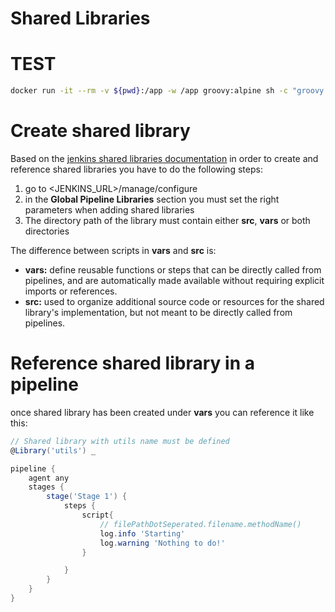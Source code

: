 # Shared Libraries
# TEST
```sh
docker run -it --rm -v ${pwd}:/app -w /app groovy:alpine sh -c "groovy script.groovy"
```
# Create shared library
Based on the [jenkins shared libraries documentation](https://www.jenkins.io/doc/book/pipeline/shared-libraries/) in order to create and reference shared libraries you have to do the following steps:
1. go to <JENKINS_URL>/manage/configure
2. in the **Global Pipeline Libraries** section you must set the right parameters when adding shared libraries
3. The directory path of the library must contain either **src**, **vars** or both directories

The difference between scripts in **vars** and **src** is:
- **vars:** define reusable functions or steps that can be directly called from pipelines, and are automatically made available without requiring explicit imports or references.
- **src:** used to organize additional source code or resources for the shared library's implementation, but not meant to be directly called from pipelines.

# Reference shared library in a pipeline
once shared library has been created under **vars** you can reference it like this:
```groovy
// Shared library with utils name must be defined
@Library('utils') _

pipeline {
    agent any
    stages {
        stage('Stage 1') {
            steps {
                script{
                    // filePathDotSeperated.filename.methodName()
                    log.info 'Starting'
                    log.warning 'Nothing to do!'
                }

            }
        }
    }
}
```

